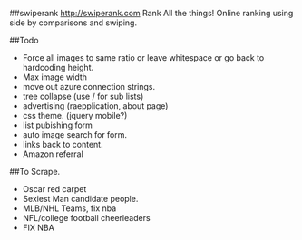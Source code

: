 ##swiperank
http://swiperank.com
Rank All the things!
Online ranking using side by comparisons and swiping.

##Todo

* Force all images to same ratio or leave whitespace or go back to hardcoding height. 
* Max image width
* move out azure connection strings.
* tree collapse (use / for sub lists)
* advertising (raepplication, about page)
* css theme. (jquery mobile?)
* list pubishing form
* auto image search for form.
* links back to content.
* Amazon referral

##To Scrape.
* Oscar red carpet
* Sexiest Man candidate people. 
* MLB/NHL Teams, fix nba
* NFL/college football cheerleaders
* FIX NBA


